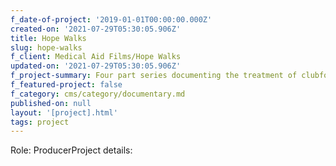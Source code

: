 ```yaml
---
f_date-of-project: '2019-01-01T00:00:00.000Z'
created-on: '2021-07-29T05:30:05.906Z'
title: Hope Walks
slug: hope-walks
f_client: Medical Aid Films/Hope Walks
updated-on: '2021-07-29T05:30:05.906Z'
f_project-summary: Four part series documenting the treatment of clubfoot in Rwanda and Kenya
f_featured-project: false
f_category: cms/category/documentary.md
published-on: null
layout: '[project].html'
tags: project
---
```


Role: ProducerProject details:
